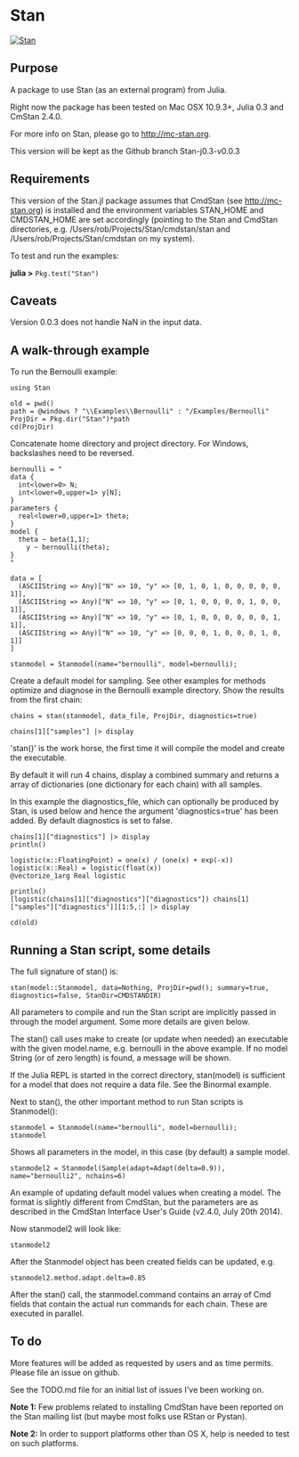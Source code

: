 # Stan

[![Stan](http://pkg.julialang.org/badges/Stan_release.svg)](http://pkg.julialang.org/?pkg=Stan&ver=release)

## Purpose

A package to use Stan (as an external program) from Julia. 

Right now the package has been tested on Mac OSX 10.9.3+, Julia 0.3 and CmStan 2.4.0.

For more info on Stan, please go to <http://mc-stan.org>.

This version will be kept as the Github branch Stan-j0.3-v0.0.3

## Requirements

This version of the Stan.jl package assumes that CmdStan (see <http://mc-stan.org>) is installed and the environment variables STAN_HOME and CMDSTAN_HOME are set accordingly (pointing to the Stan and CmdStan directories, e.g. /Users/rob/Projects/Stan/cmdstan/stan and /Users/rob/Projects/Stan/cmdstan on my system).

To test and run the examples:

**julia >** ``Pkg.test("Stan")``

## Caveats

Version 0.0.3 does not handle NaN in the input data. 

## A walk-through example

To run the Bernoulli example:

```
using Stan

old = pwd()
path = @windows ? "\\Examples\\Bernoulli" : "/Examples/Bernoulli"
ProjDir = Pkg.dir("Stan")*path
cd(ProjDir)
```
Concatenate home directory and project directory. For Windows, backslashes need to be reversed.

```
bernoulli = "
data { 
  int<lower=0> N; 
  int<lower=0,upper=1> y[N];
} 
parameters {
  real<lower=0,upper=1> theta;
} 
model {
  theta ~ beta(1,1);
    y ~ bernoulli(theta);
}
"

data = [
  (ASCIIString => Any)["N" => 10, "y" => [0, 1, 0, 1, 0, 0, 0, 0, 0, 1]],
  (ASCIIString => Any)["N" => 10, "y" => [0, 1, 0, 0, 0, 0, 1, 0, 0, 1]],
  (ASCIIString => Any)["N" => 10, "y" => [0, 1, 0, 0, 0, 0, 0, 0, 1, 1]],
  (ASCIIString => Any)["N" => 10, "y" => [0, 0, 0, 1, 0, 0, 0, 1, 0, 1]]
]

stanmodel = Stanmodel(name="bernoulli", model=bernoulli);
```

Create a default model for sampling. See other examples for methods optimize and diagnose in the Bernoulli example directory. Show the results from the first chain:

```
chains = stan(stanmodel, data_file, ProjDir, diagnostics=true)

chains[1]["samples"] |> display

```

'stan()' is the work horse, the first time it will compile the model and create the executable. 

By default it will run 4 chains, display a combined summary and returns a array of dictionaries (one dictionary for each chain) with all samples.

In this example the diagnostics_file, which can optionally be produced by Stan, is used below and hence the argument 'diagnostics=true' has been added. By default diagnostics is set to false.

```
chains[1]["diagnostics"] |> display
println()

logistic(x::FloatingPoint) = one(x) / (one(x) + exp(-x))
logistic(x::Real) = logistic(float(x))
@vectorize_1arg Real logistic

println()
[logistic(chains[1]["diagnostics"]["diagnostics"]) chains[1]["samples"]["diagnostics"]][1:5,:] |> display

cd(old)
```


## Running a Stan script, some details

The full signature of stan() is:

```
stan(model::Stanmodel, data=Nothing, ProjDir=pwd(); summary=true, diagnostics=false, StanDir=CMDSTANDIR)
````

All parameters to compile and run the Stan script are implicitly passed in through the model argument. Some more details are given below.

The stan() call uses make to create (or update when needed) an executable with the given model.name, e.g. bernoulli in the above example. If no model String (or of zero length) is found, a message will be shown.

If the Julia REPL is started in the correct directory, stan(model) is sufficient for a model that does not require a data file. See the Binormal example.

Next to stan(), the other important method to run Stan scripts is Stanmodel():

```
stanmodel = Stanmodel(name="bernoulli", model=bernoulli);
stanmodel
````

Shows all parameters in the model, in this case (by default) a sample model. 

```
stanmodel2 = Stanmodel(Sample(adapt=Adapt(delta=0.9)), name="bernoulli2", nchains=6)
```

An example of updating default model values when creating a model. The format is slightly different from CmdStan, but the parameters are as described in the CmdStan Interface User's Guide (v2.4.0, July 20th 2014). 

Now stanmodel2 will look like:

```
stanmodel2
````

After the Stanmodel object has been created fields can be updated, e.g.

```
stanmodel2.method.adapt.delta=0.85
```

After the stan() call, the stanmodel.command contains an array of Cmd fields that contain the actual run commands for each chain. These are executed in parallel.

## To do

More features will be added as requested by users and as time permits. Please file an issue on github.

See the TODO.md file for an initial list of issues I've been working on.

**Note 1:** Few problems related to installing CmdStan have been reported on the Stan mailing list (but maybe most folks use RStan or Pystan).

**Note 2:** In order to support platforms other than OS X, help is needed to test on such platforms.
